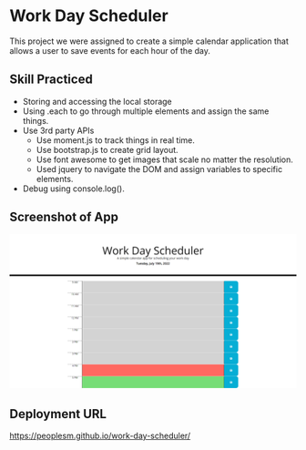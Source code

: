 # Work Day Scheduler

This project we were assigned to create a simple calendar application that allows a user to save events for each hour of the day.

## Skill Practiced

- Storing and accessing the local storage
- Using .each to go through multiple elements and assign the same things.
- Use 3rd party APIs
  - Use moment.js to track things in real time.
  - Use bootstrap.js to create grid layout.
  - Use font awesome to get images that scale no matter the resolution.
  - Used jquery to navigate the DOM and assign variables to specific elements.
- Debug using console.log().

## Screenshot of App

![alt text](./assets/images/work-day-sched-screenshot.png)

## Deployment URL

https://peoplesm.github.io/work-day-scheduler/
